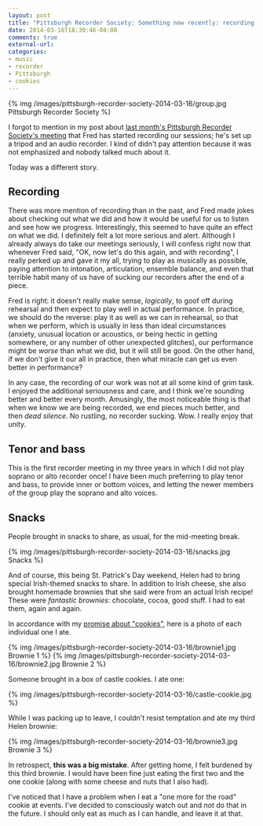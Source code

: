 ```yaml
---
layout: post
title: "Pittsburgh Recorder Society: Something new recently: recording our practice sessions"
date: 2014-03-16T18:39:46-04:00
comments: true
external-url: 
categories: 
- music
- recorder
- Pittsburgh
- cookies
---
```

{% img /images/pittsburgh-recorder-society-2014-03-16/group.jpg Pittsburgh Recorder Society %}

I forgot to mention in my post about [last month's Pittsburgh Recorder Society's meeting](/blog/2014/02/16/pittsburgh-recorder-society-7-part-gabrieli-and-coconut-chocolate-cookies/) that Fred has started recording our sessions; he's set up a tripod and an audio recorder. I kind of didn't pay attention because it was not emphasized and nobody talked much about it.

Today was a different story.

<!--more-->

## Recording

There was more mention of recording than in the past, and Fred made jokes about checking out what we did and how it would be useful for us to listen and see how we progress. Interestingly, this seemed to have quite an effect on what we did. I definitely felt a lot more serious and alert. Although I already always do take our meetings seriously, I will confess right now that whenever Fred said, "OK, now let's do this again, and with recording", I really perked up and gave it my all, trying to play as musically as possible, paying attention to intonation, articulation, ensemble balance, and even that terrible habit many of us have of sucking our recorders after the end of a piece.

Fred is right: it doesn't really make sense, *logically*, to goof off during rehearsal and then expect to play well in actual performance. In practice, we should do the reverse: play it as well as we can in rehearsal, so that when we perform, which is usually in less than ideal circumstances (anxiety, unusual location or acoustics, or being hectic in getting somewhere, or any number of other unexpected glitches), our performance might be *worse* than what we did, but it will still be good. On the other hand, if we don't give it our all in practice, then what miracle can get us even better in performance?

In any case, the recording of our work was not at all some kind of grim task. I enjoyed the additional seriousness and care, and I think we're sounding better and better every month. Amusingly, the most noticeable thing is that when we know we are being recorded, we end pieces much better, and then *dead silence*. No rustling, no recorder sucking. Wow. I really enjoy that unity.

## Tenor and bass

This is the first recorder meeting in my three years in which I did not play soprano or alto recorder once! I have been much preferring to play tenor and bass, to provide inner or bottom voices, and letting the newer members of the group play the soprano and alto voices.

## Snacks

People brought in snacks to share, as usual, for the mid-meeting break.

{% img /images/pittsburgh-recorder-society-2014-03-16/snacks.jpg Snacks %}

And of course, this being St. Patrick's Day weekend, Helen had to bring special Irish-themed snacks to share. In addition to Irish cheese, she also brought homemade brownies that she said were from an actual Irish recipe! These were *fantastic brownies*: chocolate, cocoa, good stuff. I had to eat them, again and again.

In accordance with my [promise about "cookies"](/blog/2014/01/16/a-system-for-quitting-eating-cookies/), here is a photo of each individual one I ate.

{% img /images/pittsburgh-recorder-society-2014-03-16/brownie1.jpg Brownie 1 %}
{% img /images/pittsburgh-recorder-society-2014-03-16/brownie2.jpg Brownie 2 %}

Someone brought in a box of castle cookies. I ate one:

{% img /images/pittsburgh-recorder-society-2014-03-16/castle-cookie.jpg %}

While I was packing up to leave, I couldn't resist temptation and ate my third Helen brownie:

{% img /images/pittsburgh-recorder-society-2014-03-16/brownie3.jpg Brownie 3 %}

In retrospect, **this was a big mistake**. After getting home, I felt burdened by this third brownie. I would have been fine just eating the first two and the one cookie (along with some cheese and nuts that I also had).

I've noticed that I have a problem when I eat a "one more for the road" cookie at events. I've decided to consciously watch out and *not* do that in the future. I should only eat as much as I can handle, and leave it at that.
